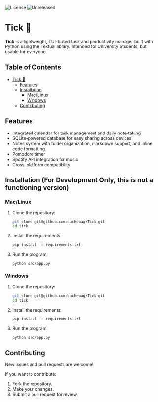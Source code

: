 ![License](https://img.shields.io/badge/license-MIT-blue)
![Unreleased](https://img.shields.io/badge/unreleased-in%20development-orange)


# Tick 📼

**Tick** is a lightweight, TUI-based task and productivity manager built with Python using the Textual library. Intended for University Students, but usable for everyone. 

## Table of Contents

- [Tick 📼](#tick-)
  - [Features](#features)
  - [Installation](#installation)
    - [Mac/Linux](#maclinux)
    - [Windows](#windows)
  - [Contributing](#contributing)
 
    
## Features

- Integrated calendar for task management and daily note-taking
- SQLite-powered database for easy sharing across devices
- Notes system with folder organization, markdown support, and inline code formatting 
- Pomodoro timer 
- Spotify API integration for music 
- Cross-platform compatibility

## Installation (For Development Only, this is not a functioning version)

### Mac/Linux

1. Clone the repository:
   ```bash
   git clone git@github.com:cachebag/Tick.git
   cd tick
   ```

2. Install the requirements:
   ```bash
   pip install -r requirements.txt
   ```

3. Run the program:
   ```bash
   python src/app.py
   ```

### Windows

1. Clone the repository:
   ```bash
   git clone git@github.com:cachebag/Tick.git
   cd tick
   ```

2. Install the requirements:
   ```bash
   pip install -r requirements.txt
   ```

3. Run the program:
   ```bash
   python src/app.py
   ```

## Contributing

New issues and pull requests are welcome!  

If you want to contribute:
1. Fork the repository.
2. Make your changes.
3. Submit a pull request for review.

